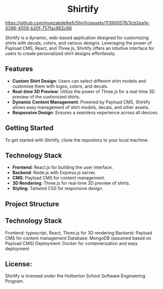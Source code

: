 <h1 align="center">Shirtify</h1>



https://github.com/moezabdelkefi/Shirify/assets/113900578/3cb2ea1e-4398-4058-b20f-757fac862c66



Shirtify is a dynamic, web-based application designed for customizing shirts with decals, colors, and various designs. Leveraging the power of Payload CMS, React, and Three.js, Shirtify offers an intuitive interface for users to create personalized shirt designs effortlessly.

## Features

- **Custom Shirt Design**: Users can select different shirt models and customize them with logos, colors, and decals.
- **Real-time 3D Preview**: Utilize the power of Three.js for a real-time 3D preview of the customized shirts.
- **Dynamic Content Management**: Powered by Payload CMS, Shirtify allows easy management of shirt models, decals, and other assets.
- **Responsive Design**: Ensures a seamless experience across all devices.

## Getting Started

To get started with Shirtify, clone the repository to your local machine:


## Technology Stack

- **Frontend**: React.js for building the user interface.
- **Backend**: Node.js with Express.js server.
- **CMS**: Payload CMS for content management.
- **3D Rendering**: Three.js for real-time 3D preview of shirts.
- **Styling**: Tailwind CSS for responsive design.

## Project Structure




## Technology Stack

Frontend: typescript, React, Three.js for 3D rendering
Backend: Payload CMS for content management
Database: MongoDB (assumed based on Payload CMS)
Deployment: Docker for containerization and easy deployment


## License:

Shirtify is licensed under the Holberton School Software Engineering Program.
